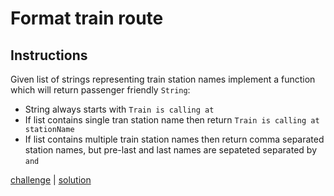 
# Format train route

## Instructions

Given list of strings representing train station names implement a function which will return passenger friendly
`String`:
- String always starts with `Train is calling at`
- If list contains single tran station name then return `Train is calling at stationName`
- If list contains multiple train station names then return comma separated station names, but pre-last and last names are  sepateted separated by `and`

[challenge](solution_test.go) | [solution](solution.go)
